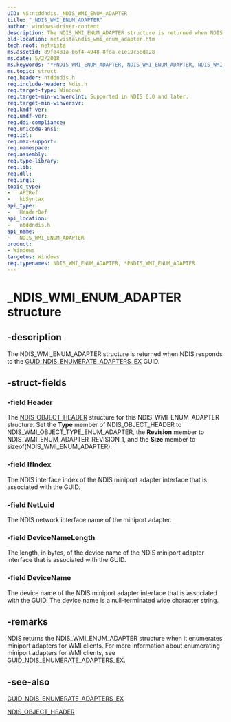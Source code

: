 ```yaml
---
UID: NS:ntddndis._NDIS_WMI_ENUM_ADAPTER
title: "_NDIS_WMI_ENUM_ADAPTER"
author: windows-driver-content
description: The NDIS_WMI_ENUM_ADAPTER structure is returned when NDIS responds to the GUID_NDIS_ENUMERATE_ADAPTERS_EX GUID.
old-location: netvista\ndis_wmi_enum_adapter.htm
tech.root: netvista
ms.assetid: 89fa481a-b6f4-4948-8fda-e1e19c58da28
ms.date: 5/2/2018
ms.keywords: "*PNDIS_WMI_ENUM_ADAPTER, NDIS_WMI_ENUM_ADAPTER, NDIS_WMI_ENUM_ADAPTER structure [Network Drivers Starting with Windows Vista], PNDIS_WMI_ENUM_ADAPTER, PNDIS_WMI_ENUM_ADAPTER structure pointer [Network Drivers Starting with Windows Vista], _NDIS_WMI_ENUM_ADAPTER, ndis_wmi_ref_a64c64b4-2108-4b99-937d-098197c5a72c.xml, netvista.ndis_wmi_enum_adapter, ntddndis/NDIS_WMI_ENUM_ADAPTER, ntddndis/PNDIS_WMI_ENUM_ADAPTER"
ms.topic: struct
req.header: ntddndis.h
req.include-header: Ndis.h
req.target-type: Windows
req.target-min-winverclnt: Supported in NDIS 6.0 and later.
req.target-min-winversvr: 
req.kmdf-ver: 
req.umdf-ver: 
req.ddi-compliance: 
req.unicode-ansi: 
req.idl: 
req.max-support: 
req.namespace: 
req.assembly: 
req.type-library: 
req.lib: 
req.dll: 
req.irql: 
topic_type:
-	APIRef
-	kbSyntax
api_type:
-	HeaderDef
api_location:
-	ntddndis.h
api_name:
-	NDIS_WMI_ENUM_ADAPTER
product:
- Windows
targetos: Windows
req.typenames: NDIS_WMI_ENUM_ADAPTER, *PNDIS_WMI_ENUM_ADAPTER
---
```


# _NDIS_WMI_ENUM_ADAPTER structure


## -description


The NDIS_WMI_ENUM_ADAPTER structure is returned when NDIS responds to the 
  <a href="https://msdn.microsoft.com/library/windows/hardware/ff552617">
  GUID_NDIS_ENUMERATE_ADAPTERS_EX</a> GUID.


## -struct-fields




### -field Header

The 
     <a href="https://msdn.microsoft.com/library/windows/hardware/ff566588">NDIS_OBJECT_HEADER</a> structure for this
     NDIS_WMI_ENUM_ADAPTER structure. Set the 
     <b>Type</b> member of NDIS_OBJECT_HEADER to NDIS_WMI_OBJECT_TYPE_ENUM_ADAPTER, the 
     <b>Revision</b> member to NDIS_WMI_ENUM_ADAPTER_REVISION_1, and the 
     <b>Size</b> member to 
     sizeof(NDIS_WMI_ENUM_ADAPTER).


### -field IfIndex

The NDIS interface index of the NDIS miniport adapter interface that is associated with the
     GUID.


### -field NetLuid

The NDIS network interface name of the miniport adapter.


### -field DeviceNameLength

The length, in bytes, of the device name of the NDIS miniport adapter interface that is associated
     with the GUID.


### -field DeviceName

The device name of the NDIS miniport adapter interface that is associated with the GUID. The
     device name is a null-terminated wide character string.


## -remarks



NDIS returns the NDIS_WMI_ENUM_ADAPTER structure when it enumerates miniport adapters for WMI clients.
    For more information about enumerating miniport adapters for WMI clients, see 
    <a href="https://msdn.microsoft.com/library/windows/hardware/ff552617">
    GUID_NDIS_ENUMERATE_ADAPTERS_EX</a>.




## -see-also




<a href="https://msdn.microsoft.com/library/windows/hardware/ff552617">GUID_NDIS_ENUMERATE_ADAPTERS_EX</a>



<a href="https://msdn.microsoft.com/library/windows/hardware/ff566588">NDIS_OBJECT_HEADER</a>
 

 

